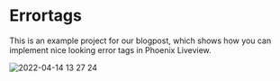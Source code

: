 # Errortags

This is an example project for our blogpost, which shows how you can implement nice looking error tags in Phoenix Liveview.

![2022-04-14 13 27 24](https://user-images.githubusercontent.com/238946/163399353-690dcef4-84e8-47a0-8f3c-5a40c1a046f3.gif)
